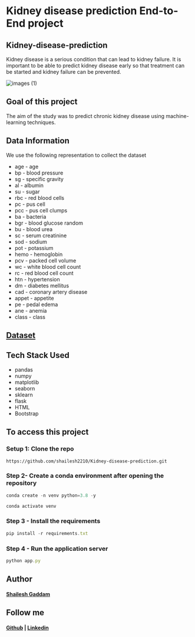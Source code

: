 # Kidney disease prediction End-to-End project
## Kidney-disease-prediction
Kidney disease is a serious condition that can lead to kidney failure. It is important to be able to predict kidney disease early so that treatment can be started and kidney failure can be prevented.

![images (1)](https://github.com/shailesh2210/Kidney-disease-prediction/assets/79017620/ff0f14d5-89c3-43f0-a227-e50b90a0398b)
## Goal of this project
The aim of the study was to predict chronic kidney disease using machine-learning techniques. 

## Data Information
We use the following representation to collect the dataset
- age - age
- bp - blood pressure
- sg - specific gravity
- al - albumin
- su - sugar
- rbc - red blood cells
- pc - pus cell
- pcc - pus cell clumps
- ba - bacteria
- bgr - blood glucose random
- bu - blood urea
- sc - serum creatinine
- sod - sodium
- pot - potassium
- hemo - hemoglobin
- pcv - packed cell volume
- wc - white blood cell count
- rc - red blood cell count
- htn - hypertension
- dm - diabetes mellitus
- cad - coronary artery disease
- appet - appetite
- pe - pedal edema
- ane - anemia
- class - class

## [Dataset](https://archive.ics.uci.edu/ml/datasets/chronic_kidney_disease)
## Tech Stack Used
- pandas
- numpy
- matplotlib
- seaborn
- sklearn
- flask
- HTML
- Bootstrap
## To access this project
### Setup 1: Clone the repo
``` setup
https://github.com/shailesh2210/Kidney-disease-prediction.git
```
### Step 2- Create a conda environment after opening the repository
```javascript
conda create -n venv python=3.8 -y
```
```javascript
conda activate venv
```
### Step 3 - Install the requirements
```javascript
pip install -r requirements.txt
```
### Step 4 - Run the application server
```javascript
python app.py
```
## Author 
#### [Shailesh Gaddam](https://github.com/shailesh2210)
## Follow me
#### [Github](https://github.com/shailesh2210) | [Linkedin](https://www.linkedin.com/in/shailesh-gaddam-262988218/)
